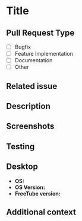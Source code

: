 # Title

<!-- Thanks for sending a pull request! Make sure to follow the contributing guidelines: https://github.com/FreeTubeApp/FreeTube/blob/development/CONTRIBUTING.md -->
<!-- Important note, we may remove your pull request if you do not use this provided PR template correctly. -->

## Pull Request Type
<!-- Please select what type of pull request this is: [x] -->
<!-- Please remove what is not applicable! -->
- [ ] Bugfix
- [ ] Feature Implementation
- [ ] Documentation
- [ ] Other

## Related issue
<!-- Please link the issue your pull request is referring to. -->
<!-- If this pull request fully resolves the relevant issue, put "closes" before the issue number. -->
<!-- Example: "closes #123456". -->

## Description
<!-- Please write a clear and concise description of what the pull request does. -->

## Screenshots <!-- If appropriate -->
<!-- Please add before and after screenshots if there is a visible change. -->

## Testing <!-- for code that is not small enough to be easily understandable -->
<!-- Has this pull request been tested? -->
<!-- Please describe shortly how you tested it. -->
<!-- Are there any ramifications remaining? -->

## Desktop
<!-- Please complete the following information-->
- **OS:**
- **OS Version:**
- **FreeTube version:**

## Additional context
<!-- Add any other context about the pull request here. -->
